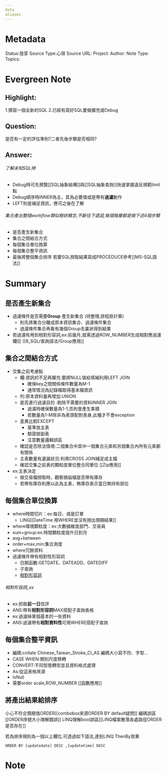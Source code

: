 ```yaml
---
data
aliases
---
```

# Metadata
Status:發芽
Source Type:心得
Source URL:
Project:
Author:
Note Type:
Topics:

# Evergreen Note
## Highlight:
1.撰寫一個全新的SQL
2.已經有寫好SQL要做擴充或Debug
## Question:
是否有一定的評估準則?二者先後步驟是否相同?
## Answer:
###### 了解未知SQL時
- Debug時可先預覽[[SQL抽象結構]]與[[SQL抽象查詢]]快速掌握違反規範limit點
- Debug順序時INNER為主，其為必要值或是帶有**過濾**動作
- LEFT則是補足資訊，應可之後在了解
###### 集合產出整個workflow類似樹狀概念,不斷往下遞迴,每個階層都是做下述4個步驟
  - 是否產生新集合
  - 集合之間結合方式
  - 每個集合單位換算
  - 每個集合整平資訊
- 最後將整個集合排序
若要SQL撈取結果寫成PROCEDUCE參考[[MS-SQL語法]]


# Summary
## 是否產生新集合
- 過濾條件是否需要**Group** 產生新集合 (待整理,排程掛計算)
  - 則先將集合分離成原本資訊集合、過濾條件集合
  - 過濾條件集合再看有幾個Group去巢狀得到結果
- 若過濾有用到相對形容詞,ex:前幾月,就需透過ROW_NUMBER生成相對應過濾欄位
[[8_SQL/查詢語法/Group應用]]
## 集合之間結合方式
- 交集之前考慮點
  - 欄:資訊的不足再擴充:要將NULL值給填補利用LEFT JOIN
    - 確保key之間關係條件數量為M-1
    - 通常情況為記錄檔取得基本檔資訊
  - 列:原本資料量再增加:UNION
  - 是否進行過濾目的 :剔除不需要的資料INNER JOIN
    - 過濾時確保數量為1-1,否則會產生乘積
    - 若數量為1-M除非為表頭配對表身,此種才不會exception
  - 差異比較EXCEPT
    - 基準放主表
    - 驗證放副表
    - 注意數量邏輯誤區 
  - 確認是否除法情境:二個集合中其中一個集合元素和另個集合內所有元素都有關係
  - 主表數量有遺漏狀況:利用CROSS JOIN補足成主檔
  - 確認交集之前表的顆粒度單位整合同單位
[[Zip應用]]
- ex:主表決定
  - 做交易檔撈取時，觀察損益檔是否帶有庫存
  - 若帶有庫存則應以此為主表，無庫存表示當日無持有部位

## 每個集合單位換算
- where時間切片：ex:每日、或是訂單
  - LINQ[[DateTime 用WHERE並沒有撈出預期結果]]
- where環境顆粒度：ex:大數據維度部門、交易員
- sum+group:ex:時間顆粒度提升日到月
- avg+between
- order+max,min:集合測度
- where冗餘資料
- 過濾條件帶有相對性形容詞
  - 日期函數:GETDATE、DATEADD、DATEDIFF
  - 子查詢 
  - [相對形容詞](######相對形容詞_ex)
###### 相對形容詞_ex
- ex:抓取**前一日**信評
- ANS:帶有**相對形容詞**MAX搭配子查詢表格
- ex:過濾掉某個基本的一些資料
- ANS:過濾帶有**相對資料性**可用WHERE搭配子查詢
## 每個集合整平資訊
- 編碼:collate Chinese_Taiwan_Stroke_CI_AS 編碼大小寫不符、字型...
- CASE WHEN:類別尺度移轉
- CONVERT:不同型態轉型並且資料格式處理
- As:從這表格來源
- IsNull
- 需要order scale,ROW_NUMBER
[[函數應用]]

## 將產出結果給排序
小心不符合預期值ORDER[[combobox來源ORDER BY default疑問]]
編碼誤區[[ORDER序號大小理解錯誤]]
LINQ理解bool誤區[[LINQ檔案散落各處路徑ORDER是否存在]]

若為排序規則為一個以上欄位,可透過如下語法,達到LINQ ThenBy效果
```
ORDER BY [updatedate] DESC ,[updatetime] DESC
```

# Note



